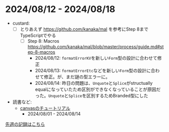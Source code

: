# 2024/08/12 - 2024/08/18

- custard:
    - [ ] とりあえず <https://github.com/kanaka/mal> を参考にStep 8までTypeScriptでやる
        - [ ] Step 8: Macros <https://github.com/kanaka/mal/blob/master/process/guide.md#step-8-macros>
            - 2024/08/12: `formatErrorKV`を新しい`Form`型の設計に合わせて修正
            - 2024/08/13: `formatErrorEtc`などを新しい`Form`型の設計に合わせて修正。が、まだ謎の型エラーに。
            - 2024/08/14: 昨日の問題は、`Unquote`と`Splice`がstructually equalになっていたため区別ができなくなっていることが原因だった。`Unquote`と`Splice`を区別するためBranded型にした
- 読書など:
    - [canvasのチュートリアル](https://developer.mozilla.org/ja/docs/Web/API/Canvas_API/Tutorial)
        - 2024/08/01 - 2024/08/14

[先週の記録はこちら](https://github.com/igrep/daily-commits/blob/f8091ec92823e23995558b4d265e4335d9a3c35e/yesterday.md)
